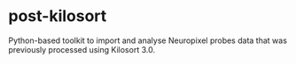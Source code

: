 # post-kilosort
Python-based toolkit to import and analyse Neuropixel probes data that was previously processed using Kilosort 3.0.
